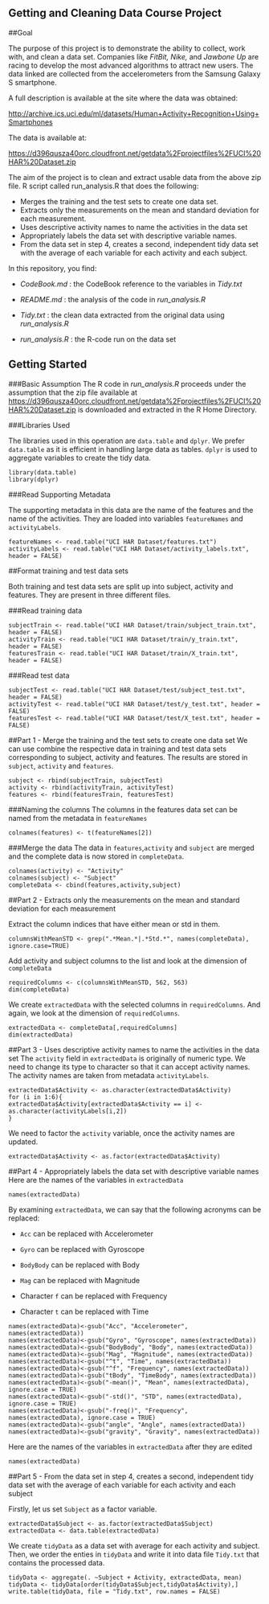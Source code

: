 Getting and Cleaning Data Course Project
---------------------------------------------------------------

##Goal

The purpose of this project is to demonstrate the ability to collect, work with, and clean a data set.
Companies like *FitBit, Nike,* and *Jawbone Up* are racing to develop the most advanced algorithms to attract new users. The data linked are collected from the accelerometers from the Samsung Galaxy S smartphone. 

A full description is available at the site where the data was obtained:  

<http://archive.ics.uci.edu/ml/datasets/Human+Activity+Recognition+Using+Smartphones>

The data is available at:

<https://d396qusza40orc.cloudfront.net/getdata%2Fprojectfiles%2FUCI%20HAR%20Dataset.zip>

The aim of the project is to clean and extract usable data from the above zip file. R script called run_analysis.R that does the following:

- Merges the training and the test sets to create one data set.
- Extracts only the measurements on the mean and standard deviation for each measurement. 
- Uses descriptive activity names to name the activities in the data set
- Appropriately labels the data set with descriptive variable names. 
- From the data set in step 4, creates a second, independent tidy data set with the average of each variable for each activity and each subject.

In this repository, you find:

- *CodeBook.md* : the CodeBook reference to the variables in *Tidy.txt*

- *README.md* : the analysis of the code in *run_analysis.R*

- *Tidy.txt* : the clean data extracted from the original data using *run_analysis.R*

- *run_analysis.R* : the R-code run on the data set


## Getting Started

###Basic Assumption
The R code in *run_analysis.R* proceeds under the assumption that the zip file available at <https://d396qusza40orc.cloudfront.net/getdata%2Fprojectfiles%2FUCI%20HAR%20Dataset.zip> is downloaded and extracted in the R Home Directory.

###Libraries Used

The libraries used in this operation are `data.table` and `dplyr`. We prefer `data.table` as it is efficient in handling large data as tables. `dplyr` is used to aggregate variables to create the tidy data.

```{r, message=FALSE}
library(data.table)
library(dplyr)
```


###Read Supporting Metadata

The supporting metadata in this data are the name of the features and the name of the activities. They are loaded into variables `featureNames` and `activityLabels`.
```{r}
featureNames <- read.table("UCI HAR Dataset/features.txt")
activityLabels <- read.table("UCI HAR Dataset/activity_labels.txt", header = FALSE)
```

##Format training and test data sets

Both training and test data sets are split up into subject, activity and features. They are present in three different files. 

###Read training data
```{r}
subjectTrain <- read.table("UCI HAR Dataset/train/subject_train.txt", header = FALSE)
activityTrain <- read.table("UCI HAR Dataset/train/y_train.txt", header = FALSE)
featuresTrain <- read.table("UCI HAR Dataset/train/X_train.txt", header = FALSE)
```

###Read test data
```{r}
subjectTest <- read.table("UCI HAR Dataset/test/subject_test.txt", header = FALSE)
activityTest <- read.table("UCI HAR Dataset/test/y_test.txt", header = FALSE)
featuresTest <- read.table("UCI HAR Dataset/test/X_test.txt", header = FALSE)
```


##Part 1 - Merge the training and the test sets to create one data set
We can use combine the respective data in training and test data sets corresponding to subject, activity and features. The results are stored in `subject`, `activity` and `features`.
```{r}
subject <- rbind(subjectTrain, subjectTest)
activity <- rbind(activityTrain, activityTest)
features <- rbind(featuresTrain, featuresTest)
```
###Naming the columns
The columns in the features data set can be named from the metadata in `featureNames`

```{r}
colnames(features) <- t(featureNames[2])
```

###Merge the data
The data in `features`,`activity` and `subject` are merged and the complete data is now stored in `completeData`.

```{r}
colnames(activity) <- "Activity"
colnames(subject) <- "Subject"
completeData <- cbind(features,activity,subject)
```

##Part 2 - Extracts only the measurements on the mean and standard deviation for each measurement

Extract the column indices that have either mean or std in them.
```{r}
columnsWithMeanSTD <- grep(".*Mean.*|.*Std.*", names(completeData), ignore.case=TRUE)
```
Add activity and subject columns to the list and look at the dimension of `completeData` 
```{r}
requiredColumns <- c(columnsWithMeanSTD, 562, 563)
dim(completeData)
```
We create `extractedData` with the selected columns in `requiredColumns`. And again, we look at the dimension of `requiredColumns`. 
```{r}
extractedData <- completeData[,requiredColumns]
dim(extractedData)
```
##Part 3 - Uses descriptive activity names to name the activities in the data set
The `activity` field in `extractedData` is originally of numeric type. We need to change its type to character so that it can accept activity names. The activity names are taken from metadata `activityLabels`.
```{r}
extractedData$Activity <- as.character(extractedData$Activity)
for (i in 1:6){
extractedData$Activity[extractedData$Activity == i] <- as.character(activityLabels[i,2])
}
```
We need to factor the `activity` variable, once the activity names are updated.
```{r}
extractedData$Activity <- as.factor(extractedData$Activity)
```
##Part 4 - Appropriately labels the data set with descriptive variable names
Here are the names of the variables in `extractedData` 
```{r}
names(extractedData)
```
By examining `extractedData`, we can say that the following acronyms can be replaced:

- `Acc` can be replaced with Accelerometer

- `Gyro` can be replaced with Gyroscope

- `BodyBody` can be replaced with Body

- `Mag` can be replaced with Magnitude

- Character `f` can be replaced with Frequency

- Character `t` can be replaced with Time

```{r}
names(extractedData)<-gsub("Acc", "Accelerometer", names(extractedData))
names(extractedData)<-gsub("Gyro", "Gyroscope", names(extractedData))
names(extractedData)<-gsub("BodyBody", "Body", names(extractedData))
names(extractedData)<-gsub("Mag", "Magnitude", names(extractedData))
names(extractedData)<-gsub("^t", "Time", names(extractedData))
names(extractedData)<-gsub("^f", "Frequency", names(extractedData))
names(extractedData)<-gsub("tBody", "TimeBody", names(extractedData))
names(extractedData)<-gsub("-mean()", "Mean", names(extractedData), ignore.case = TRUE)
names(extractedData)<-gsub("-std()", "STD", names(extractedData), ignore.case = TRUE)
names(extractedData)<-gsub("-freq()", "Frequency", names(extractedData), ignore.case = TRUE)
names(extractedData)<-gsub("angle", "Angle", names(extractedData))
names(extractedData)<-gsub("gravity", "Gravity", names(extractedData))
```
Here are the names of the variables in `extractedData` after they are edited
```{r}
names(extractedData)
```

##Part 5 - From the data set in step 4, creates a second, independent tidy data set with the average of each variable for each activity and each subject

Firstly, let us set `Subject` as a factor variable. 
```{r}
extractedData$Subject <- as.factor(extractedData$Subject)
extractedData <- data.table(extractedData)
```
We create `tidyData` as a data set with average for each activity and subject. Then, we order the enties in `tidyData` and write it into data file `Tidy.txt` that contains the processed data.

```{r}
tidyData <- aggregate(. ~Subject + Activity, extractedData, mean)
tidyData <- tidyData[order(tidyData$Subject,tidyData$Activity),]
write.table(tidyData, file = "Tidy.txt", row.names = FALSE)
```
